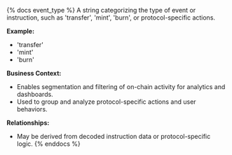 {% docs event_type %}
A string categorizing the type of event or instruction, such as 'transfer', 'mint', 'burn', or protocol-specific actions.

**Example:**
- 'transfer'
- 'mint'
- 'burn'

**Business Context:**
- Enables segmentation and filtering of on-chain activity for analytics and dashboards.
- Used to group and analyze protocol-specific actions and user behaviors.

**Relationships:**
- May be derived from decoded instruction data or protocol-specific logic.
{% enddocs %}